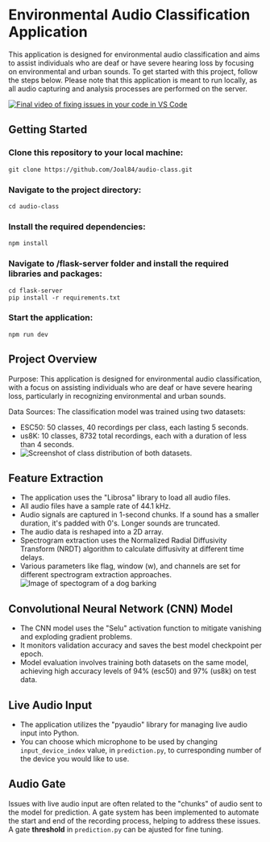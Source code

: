 # Environmental Audio Classification Application
This application is designed for environmental audio classification and aims to assist individuals who are deaf or have severe hearing loss by focusing on environmental and urban sounds. To get started with this project, follow the steps below.
Please note that this application is meant to run locally, as all audio capturing and analysis processes are performed on the server.

[![Final video of fixing issues in your code in VS Code](https://img.youtube.com/vi/srpw3UPxvaw/maxresdefault.jpg)](https://www.youtube.com/watch?v=srpw3UPxvaw)
## Getting Started
### Clone this repository to your local machine:
```
git clone https://github.com/Joal84/audio-class.git
```
### Navigate to the project directory:
```
cd audio-class
```
### Install the required dependencies:
```
npm install
```
### Navigate to /flask-server folder and install the required libraries and packages:
```
cd flask-server
pip install -r requirements.txt
```
### Start the application:
```
npm run dev
```
## Project Overview
Purpose: This application is designed for environmental audio classification, with a focus on assisting individuals who are deaf or have severe hearing loss, particularly in recognizing environmental and urban sounds.

Data Sources: The classification model was trained using two datasets:
- ESC50: 50 classes, 40 recordings per class, each lasting 5 seconds.
- us8K: 10 classes, 8732 total recordings, each with a duration of less than 4 seconds.
- ![Screenshot of class distribution of both datasets.](https://res.cloudinary.com/dug5nydjp/image/upload/v1694776652/sjsp0o7awll5r4dtq60q.png)

## Feature Extraction
- The application uses the "Librosa" library to load all audio files.
- All audio files have a sample rate of 44.1 kHz.
- Audio signals are captured in 1-second chunks. If a sound has a smaller duration, it's padded with 0's. Longer sounds are truncated.
- The audio data is reshaped into a 2D array.
- Spectrogram extraction uses the Normalized Radial Diffusivity Transform (NRDT) algorithm to calculate diffusivity at different time delays.
- Various parameters like flag, window (w), and channels are set for different spectrogram extraction approaches.
![Image of spectogram of a dog barking](https://res.cloudinary.com/dug5nydjp/image/upload/v1694776652/n3w6uhgets4ghyeaafkl.png)

## Convolutional Neural Network (CNN) Model
- The CNN model uses the "Selu" activation function to mitigate vanishing and exploding gradient problems.
- It monitors validation accuracy and saves the best model checkpoint per epoch.
- Model evaluation involves training both datasets on the same model, achieving high accuracy levels of 94% (esc50) and 97% (us8k) on test data.

## Live Audio Input
- The application utilizes the "pyaudio" library for managing live audio input into Python.
- You can choose which microphone to be used by changing `input_device_index` value, in `prediction.py`, to curresponding number of the device you would like to use.

## Audio Gate
Issues with live audio input are often related to the "chunks" of audio sent to the model for prediction.
A gate system has been implemented to automate the start and end of the recording process, helping to address these issues. A gate **threshold** in `prediction.py` can be ajusted for fine tuning. 
